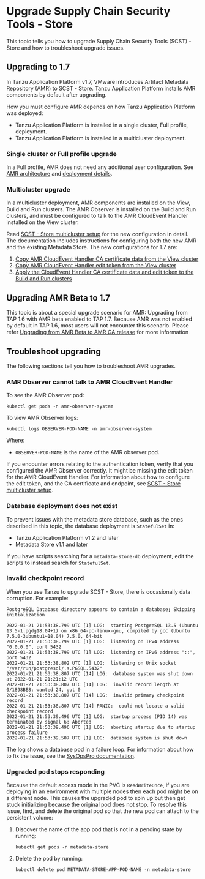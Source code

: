 # Upgrade Supply Chain Security Tools - Store

This topic tells you how to upgrade Supply Chain Security Tools (SCST) - Store and how to troubleshoot upgrade issues.

## <a id="upgrading-1-7"></a>Upgrading to 1.7

In Tanzu Application Platform v1.7, VMware introduces Artifact Metadata Repository (AMR) to SCST - Store.
Tanzu Application Platform installs AMR components by default after upgrading.

How you must configure AMR depends on how Tanzu Application Platform was deployed:

* Tanzu Application Platform is installed in a single cluster, Full profile, deployment.
* Tanzu Application Platform is installed in a multicluster deployment.

### <a id="full-profile-upgrade"></a> Single cluster or Full profile upgrade

In a Full profile, AMR does not need any additional user configuration. See
[AMR architecture](amr/architecture.hbs.md) and
[deployment details](deployment-details.hbs.md).

### <a id="multicluster-upgrade"></a> Multicluster upgrade

In a multicluster deployment, AMR components are installed on the View, Build and
Run clusters. The AMR Observer is installed on the Build and Run clusters, and
must be configured to talk to the AMR CloudEvent Handler installed on the View
cluster.

Read [SCST - Store multicluster setup](multicluster-setup.hbs.md) for the new
configuration in detail. The documentation includes instructions for configuring both the
new AMR and the existing Metadata Store. The new configurations for 1.7 are:

1. [Copy AMR CloudEvent Handler CA certificate data from the View
   cluster](multicluster-setup.hbs.md#copy-ceh-ca)
2. [Copy AMR CloudEvent Handler edit token from the View
   cluster](multicluster-setup.hbs.md#copy-ceh-token)
3. [Apply the CloudEvent Handler CA certificate data and edit token to the Build
   and Run clusters](multicluster-setup.hbs.md#apply-ceh-ca-token)

## <a id="upgrading-1-7"></a>Upgrading AMR Beta to 1.7

This topic is about a special upgrade scenario for AMR: Upgrading from TAP 1.6 with AMR beta enabled to TAP 1.7. Because AMR was not enabled by default in TAP 1.6, most users will not encounter this scenario. Please refer [Upgrading from AMR Beta to AMR GA release](./upgrading-amr-beta.hbs.md) for more information

## <a id="troubleshoot"></a>Troubleshoot upgrading

The following sections tell you how to troubleshoot AMR upgrades.

### <a id="observer-cannot-talk-to-ceh"></a> AMR Observer cannot talk to AMR CloudEvent Handler

To see the AMR Observer pod:

```console
kubectl get pods -n amr-observer-system
```

To view AMR Observer logs:

```console
kubectl logs OBSERVER-POD-NAME -n amr-observer-system
```

Where:

* `OBSERVER-POD-NAME` is the name of the AMR observer pod.

If you encounter errors relating to the authentication token, verify that you
configured the AMR Observer correctly. It might be missing the edit token for the AMR
CloudEvent Handler. For information about how to configure the edit token, and the CA certificate and
endpoint, see [SCST - Store multicluster setup](multicluster-setup.hbs.md).

### <a id="deploy-does-not-exist"></a> Database deployment does not exist

To prevent issues with the metadata store database, such as the ones described in
this topic, the database deployment is `StatefulSet` in:

* Tanzu Application Platform v1.2 and later
* Metadata Store v1.1 and later

If you have scripts searching for a `metadata-store-db` deployment, edit the scripts to
instead search for `StatefulSet`.

### <a id="invalid-checkpoint-record"></a> Invalid checkpoint record

When you use Tanzu to upgrade SCST - Store, there is occasionally data
corruption. For example:

```console
PostgreSQL Database directory appears to contain a database; Skipping initialization

2022-01-21 21:53:38.799 UTC [1] LOG:  starting PostgreSQL 13.5 (Ubuntu 13.5-1.pgdg18.04+1) on x86_64-pc-linux-gnu, compiled by gcc (Ubuntu 7.5.0-3ubuntu1~18.04) 7.5.0, 64-bit
2022-01-21 21:53:38.799 UTC [1] LOG:  listening on IPv4 address "0.0.0.0", port 5432
2022-01-21 21:53:38.799 UTC [1] LOG:  listening on IPv6 address "::", port 5432
2022-01-21 21:53:38.802 UTC [1] LOG:  listening on Unix socket "/var/run/postgresql/.s.PGSQL.5432"
2022-01-21 21:53:38.807 UTC [14] LOG:  database system was shut down at 2022-01-21 21:21:12 UTC
2022-01-21 21:53:38.807 UTC [14] LOG:  invalid record length at 0/1898BE8: wanted 24, got 0
2022-01-21 21:53:38.807 UTC [14] LOG:  invalid primary checkpoint record
2022-01-21 21:53:38.807 UTC [14] PANIC:  could not locate a valid checkpoint record
2022-01-21 21:53:39.496 UTC [1] LOG:  startup process (PID 14) was terminated by signal 6: Aborted
2022-01-21 21:53:39.496 UTC [1] LOG:  aborting startup due to startup process failure
2022-01-21 21:53:39.507 UTC [1] LOG:  database system is shut down
```

The log shows a database pod in a failure loop. For information about how to fix the issue, see the [SysOpsPro documentation](https://sysopspro.com/fix-postgresql-error-panic-could-not-locate-a-valid-checkpoint-record/).

### <a id="upgraded-pod-hanging"></a> Upgraded pod stops responding

Because the default access mode in the PVC is `ReadWriteOnce`, if you are deploying in an
environment with multiple nodes then each pod might be on a different node.
This causes the upgraded pod to spin up but then get stuck initializing because the original
pod does not stop.
To resolve this issue, find, and delete the original pod so that the new pod can attach to the
persistent volume:

1. Discover the name of the app pod that is not in a pending state by running:

    ```console
    kubectl get pods -n metadata-store
    ```

2. Delete the pod by running:

    ```console
    kubectl delete pod METADATA-STORE-APP-POD-NAME -n metadata-store
    ```